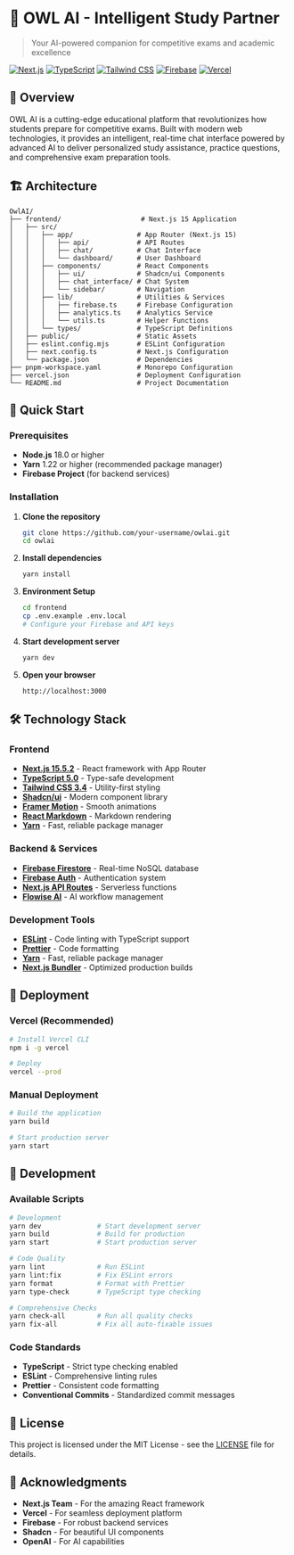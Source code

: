 # 🦉 OWL AI - Intelligent Study Partner

> Your AI-powered companion for competitive exams and academic excellence

[![Next.js](https://img.shields.io/badge/Next.js-15.5.2-black?style=flat-square&logo=next.js)](https://nextjs.org/)
[![TypeScript](https://img.shields.io/badge/TypeScript-5.0-blue?style=flat-square&logo=typescript)](https://www.typescriptlang.org/)
[![Tailwind CSS](https://img.shields.io/badge/Tailwind_CSS-3.4-38B2AC?style=flat-square&logo=tailwind-css)](https://tailwindcss.com/)
[![Firebase](https://img.shields.io/badge/Firebase-10.0-orange?style=flat-square&logo=firebase)](https://firebase.google.com/)
[![Vercel](https://img.shields.io/badge/Deployed_on-Vercel-black?style=flat-square&logo=vercel)](https://vercel.com/)

## 🎯 Overview

OWL AI is a cutting-edge educational platform that revolutionizes how students prepare for competitive exams. Built with modern web technologies, it provides an intelligent, real-time chat interface powered by advanced AI to deliver personalized study assistance, practice questions, and comprehensive exam preparation tools.

## 🏗️ Architecture

```
OwlAI/
├── frontend/                    # Next.js 15 Application
│   ├── src/
│   │   ├── app/                # App Router (Next.js 15)
│   │   │   ├── api/            # API Routes
│   │   │   ├── chat/           # Chat Interface
│   │   │   └── dashboard/      # User Dashboard
│   │   ├── components/         # React Components
│   │   │   ├── ui/             # Shadcn/ui Components
│   │   │   ├── chat_interface/ # Chat System
│   │   │   └── sidebar/        # Navigation
│   │   ├── lib/                # Utilities & Services
│   │   │   ├── firebase.ts     # Firebase Configuration
│   │   │   ├── analytics.ts    # Analytics Service
│   │   │   └── utils.ts        # Helper Functions
│   │   └── types/              # TypeScript Definitions
│   ├── public/                 # Static Assets
│   ├── eslint.config.mjs       # ESLint Configuration
│   ├── next.config.ts          # Next.js Configuration
│   └── package.json            # Dependencies
├── pnpm-workspace.yaml         # Monorepo Configuration
├── vercel.json                 # Deployment Configuration
└── README.md                   # Project Documentation
```

## 🚀 Quick Start

### Prerequisites
- **Node.js** 18.0 or higher
- **Yarn** 1.22 or higher (recommended package manager)
- **Firebase Project** (for backend services)

### Installation

1. **Clone the repository**
   ```bash
   git clone https://github.com/your-username/owlai.git
   cd owlai
   ```

2. **Install dependencies**
   ```bash
   yarn install
   ```

3. **Environment Setup**
   ```bash
   cd frontend
   cp .env.example .env.local
   # Configure your Firebase and API keys
   ```

4. **Start development server**
   ```bash
   yarn dev
   ```

5. **Open your browser**
   ```
   http://localhost:3000
   ```

## 🛠️ Technology Stack

### Frontend
- **[Next.js 15.5.2](https://nextjs.org/)** - React framework with App Router
- **[TypeScript 5.0](https://www.typescriptlang.org/)** - Type-safe development
- **[Tailwind CSS 3.4](https://tailwindcss.com/)** - Utility-first styling
- **[Shadcn/ui](https://ui.shadcn.com/)** - Modern component library
- **[Framer Motion](https://www.framer.com/motion/)** - Smooth animations
- **[React Markdown](https://github.com/remarkjs/react-markdown)** - Markdown rendering
- **[Yarn](https://yarnpkg.com/)** - Fast, reliable package manager

### Backend & Services
- **[Firebase Firestore](https://firebase.google.com/docs/firestore)** - Real-time NoSQL database
- **[Firebase Auth](https://firebase.google.com/docs/auth)** - Authentication system
- **[Next.js API Routes](https://nextjs.org/docs/app/building-your-application/routing/route-handlers)** - Serverless functions
- **[Flowise AI](https://flowiseai.com/)** - AI workflow management

### Development Tools
- **[ESLint](https://eslint.org/)** - Code linting with TypeScript support
- **[Prettier](https://prettier.io/)** - Code formatting
- **[Yarn](https://yarnpkg.com/)** - Fast, reliable package manager
- **[Next.js Bundler](https://nextjs.org/docs/app/building-your-application/routing/route-handlers)** - Optimized production builds

## 🚀 Deployment

### Vercel (Recommended)
```bash
# Install Vercel CLI
npm i -g vercel

# Deploy
vercel --prod
```

### Manual Deployment
```bash
# Build the application
yarn build

# Start production server
yarn start
```

## 🧪 Development

### Available Scripts
```bash
# Development
yarn dev              # Start development server
yarn build            # Build for production
yarn start            # Start production server

# Code Quality
yarn lint             # Run ESLint
yarn lint:fix         # Fix ESLint errors
yarn format           # Format with Prettier
yarn type-check       # TypeScript type checking

# Comprehensive Checks
yarn check-all        # Run all quality checks
yarn fix-all          # Fix all auto-fixable issues
```

### Code Standards
- **TypeScript** - Strict type checking enabled
- **ESLint** - Comprehensive linting rules
- **Prettier** - Consistent code formatting
- **Conventional Commits** - Standardized commit messages


## 📄 License

This project is licensed under the MIT License - see the [LICENSE](LICENSE) file for details.

## 🙏 Acknowledgments

- **Next.js Team** - For the amazing React framework
- **Vercel** - For seamless deployment platform
- **Firebase** - For robust backend services
- **Shadcn** - For beautiful UI components
- **OpenAI** - For AI capabilities
